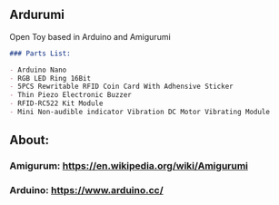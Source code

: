 ## Ardurumi

Open Toy based in Arduino and Amigurumi

```markdown
### Parts List:

- Arduino Nano
- RGB LED Ring 16Bit
- 5PCS Rewritable RFID Coin Card With Adhensive Sticker
- Thin Piezo Electronic Buzzer
- RFID-RC522 Kit Module
- Mini Non-audible indicator Vibration DC Motor Vibrating Module
```

## About:

### Amigurum: https://en.wikipedia.org/wiki/Amigurumi

### Arduino: https://www.arduino.cc/






```


